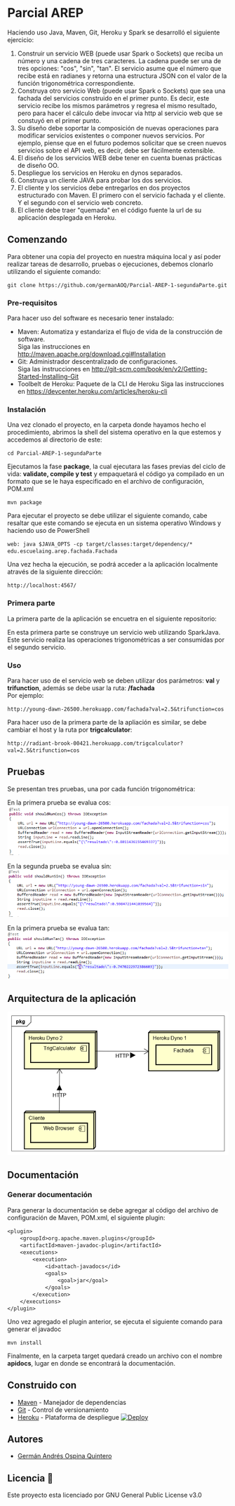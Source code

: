 # Parcial AREP               
Haciendo uso Java, Maven, Git, Heroku y Spark se desarrolló el siguiente ejercicio:

1. Construir un servicio WEB (puede usar Spark o Sockets) que reciba un número y una cadena de tres caracteres. La cadena puede ser una de tres opciones: "cos", "sin", "tan". El servicio asume que el número que recibe está en radianes y retorna una estructura JSON con el valor de la función trigonométrica correspondiente. 
2. Construya otro servicio Web (puede usar Spark o Sockets) que sea una fachada del servicios construido en el primer punto. Es decir, este servicio recibe los mismos parámetros y regresa el mismo resultado, pero para hacer el cálculo debe invocar via http al servicio web que se constuyó en el primer punto.
3. Su diseño debe soportar la composición de nuevas operaciones para modificar servicios existentes o componer nuevos servicios. Por ejemplo, piense que en el futuro podemos solicitar que se creen nuevos servicios sobre  el API web, es decir,  debe ser fácilmente extensible.
4. El diseño de los servicios WEB debe tener en cuenta buenas prácticas de diseño OO.
5. Despliegue los servicios en Heroku en dynos separados.
6. Construya un cliente JAVA para probar los dos servicios.
7. El cliente y los servicios debe entregarlos en dos proyectos estructurado con Maven. El primero con el servicio fachada y el cliente. Y el segundo con el servicio web concreto.
8. El cliente debe traer "quemada" en el código fuente la url de su aplicación desplegada en Heroku.

## Comenzando
Para obtener una copia del proyecto en nuestra máquina local y así poder realizar tareas de desarrollo, pruebas o ejecuciones, debemos clonarlo utilizando el siguiente comando:
```
git clone https://github.com/germanAOQ/Parcial-AREP-1-segundaParte.git
```
### Pre-requisitos
Para hacer uso del software es necesario tener instalado:
* Maven: Automatiza y estandariza el flujo de vida de la construcción de software.                 
    Siga las instrucciones en http://maven.apache.org/download.cgi#Installation
* Git: Administrador descentralizado de configuraciones.                     
    Siga las instrucciones en http://git-scm.com/book/en/v2/Getting-Started-Installing-Git
* Toolbelt de Heroku: Paquete de la CLI de Heroku
    Siga las instrucciones en https://devcenter.heroku.com/articles/heroku-cli
### Instalación
Una vez clonado el proyecto, en la carpeta donde hayamos hecho el procedimiento, abrimos la shell del sistema operativo en la que estemos y accedemos al directorio de este:
```
cd Parcial-AREP-1-segundaParte
```
Ejecutamos la fase **package**, la cual ejecutara las fases previas del ciclo de vida: **validate, compile y test** y empaquetará el código ya compilado en un formato que se le haya especificado en el archivo de configuración, POM.xml
```
mvn package
```
Para ejecutar el proyecto se debe utilizar el siguiente comando, cabe resaltar que este comando se ejecuta en un sistema operativo Windows y haciendo uso de PowerShell
```
web: java $JAVA_OPTS -cp target/classes:target/dependency/* edu.escuelaing.arep.fachada.Fachada
```
Una vez hecha la ejecución, se podrá acceder a la aplicación localmente através de la siguiente dirección:
```
http://localhost:4567/
```
### Primera parte
La primera parte de la aplicación se encuetra en el siguiente repositorio:        
                     
[](https://github.com/germanAOQ/Parcial-AREP-1-primeraParte.git)                  

En esta primera parte se construye un servicio web utilizando SparkJava. Este servicio realiza las operaciones trigonométricas a ser consumidas por el segundo servicio.

### Uso
Para hacer uso de el servicio web se deben utilizar dos parámetros: **val** y **trifunction**, además se debe usar la ruta: **/fachada**                    
Por ejemplo:
```
http://young-dawn-26500.herokuapp.com/fachada?val=2.5&trifunction=cos
```
Para hacer uso de la primera parte de la apliación es similar, se debe cambiar el host y la ruta por **trigcalculator**:
```
http://radiant-brook-00421.herokuapp.com/trigcalculator?val=2.5&trifunction=cos
```

## Pruebas
Se presentan tres pruebas, una por cada función trigonométrica:

En la primera prueba se evalua cos:
![test1](/image/test1.PNG)

En la segunda prueba se evalua sin:
![test2](/image/test2.PNG)

En la primera prueba se evalua tan:
![test3](/image/test3.PNG)

## Arquitectura de la aplicación
![Arquitectura](/image/DeploymentDiagram.png)
## Documentación

### Generar documentación
Para generar la documentación se debe agregar al código del archivo de configuración de Maven, POM.xml, el siguiente plugin:
```
<plugin>
	<groupId>org.apache.maven.plugins</groupId>
	<artifactId>maven-javadoc-plugin</artifactId>
	<executions>
		<execution>
			<id>attach-javadocs</id>
			<goals>
				<goal>jar</goal>
			</goals>
		</execution>
	</executions>
</plugin>

```
Uno vez agregado el plugin anterior, se ejecuta el siguiente comando para generar el javadoc
```
mvn install
```
Finalmente, en la carpeta target quedará creado un archivo con el nombre **apidocs**, lugar en donde se encontrará la documentación.

## Construido con 
* [Maven](https://maven.apache.org/) - Manejador de dependencias
* [Git](https://github.com/) - Control de versionamiento
* [Heroku](https://heroku.com) - Plataforma de despliegue [![Deploy](https://www.herokucdn.com/deploy/button.png)](http://young-dawn-26500.herokuapp.com/fachada?val=2.5&trifunction=cos)

## Autores 
* [Germán Andrés Ospina Quintero](https://github.com/germanAOQ)

## Licencia 📄
Este proyecto esta licenciado por GNU General Public License v3.0

